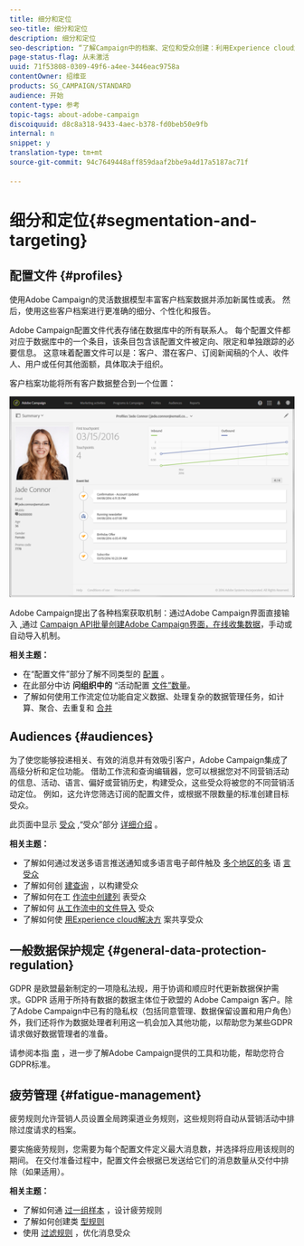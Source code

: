 ```yaml
---
title: 细分和定位
seo-title: 细分和定位
description: 细分和定位
seo-description: “了解Campaign中的档案、定位和受众创建：利用Experience cloud解决方案构建受众、导入联系人共享受众，并避免营销疲劳。”
page-status-flag: 从未激活
uuid: 71f53808-0309-49f6-a4ee-3446eac9758a
contentOwner: 绍维亚
products: SG_CAMPAIGN/STANDARD
audience: 开始
content-type: 参考
topic-tags: about-adobe-campaign
discoiquuid: d8c8a318-9433-4aec-b378-fd0beb50e9fb
internal: n
snippet: y
translation-type: tm+mt
source-git-commit: 94c7649448aff859daaf2bbe9a4d17a5187ac71f

---
```



# 细分和定位{#segmentation-and-targeting}

## 配置文件 {#profiles}

使用Adobe Campaign的灵活数据模型丰富客户档案数据并添加新属性或表。 然后，使用这些客户档案进行更准确的细分、个性化和报告。

Adobe Campaign配置文件代表存储在数据库中的所有联系人。 每个配置文件都对应于数据库中的一个条目，该条目包含该配置文件被定向、限定和单独跟踪的必要信息。 这意味着配置文件可以是：客户、潜在客户、订阅新闻稿的个人、收件人、用户或任何其他面额，具体取决于组织。

客户档案功能将所有客户数据整合到一个位置：

![](assets/mkt_hist_view.png)

Adobe Campaign提出了各种档案获取机制：通过Adobe Campaign界面直接输入 [,](../../channels/using/about-landing-pages.md)通过 [Campaign API批量创建Adobe Campaign界面，在线收集数据](../../automating/using/about-data-import-and-export.md)[](../../audiences/using/creating-profiles.md)[](https://final-docs.campaign.adobe.com/doc/standard/en/api/ACS_API.html)，手动或自动导入机制。

**相关主题：**

* 在“配置文件”部分了解不同类型的 [配置](../../audiences/using/about-profiles.md) 。
* 在此部分中访 **问组织中的** “活动配置 [文件”数量](../../audiences/using/active-profiles.md)。
* 了解如何使用工作流定位功能自定义数据、处理复杂的数据管理任务，如计算、聚合、去重复和 [合并](../../automating/using/about-targeting-activities.md)

## Audiences {#audiences}

为了使您能够投递相关、有效的消息并有效吸引客户，Adobe Campaign集成了高级分析和定位功能。 借助工作流和查询编辑器，您可以根据您对不同营销活动的信息、活动、语言、偏好或营销历史，构建受众，这些受众将被您的不同营销活动定位。 例如，这允许您筛选订阅的配置文件，或根据不限数量的标准创建目标受众。

此页面中显示 [受众](../../audiences/using/about-audiences.md) ,“受众”部分 [详细介绍](../../audiences/using/creating-audiences.md) 。

**相关主题：**

* 了解如何通过发送多语言推送通知或多语言电子邮件触及 [多个地区的多](../../channels/using/creating-a-multilingual-push-notification.md) 语 [言受众](../../channels/using/creating-a-multilingual-email.md)
* 了解如何创 [建查询](../../audiences/using/creating-audiences.md#creating-query-audiences) ，以构建受众
* 了解如何在工 [作流中创建列](../../audiences/using/creating-audiences.md#creating-list-audiences) 表受众
* 了解如何 [从工作流中的文件导入](../../audiences/using/creating-audiences.md#creating-file-audiences) 受众
* 了解如何使 [用Experience cloud解决方](../../audiences/using/creating-audiences.md#creating-experience-cloud-audiences) 案共享受众

## 一般数据保护规定 {#general-data-protection-regulation}

GDPR 是欧盟最新制定的一项隐私法规，用于协调和顺应时代更新数据保护需求。GDPR 适用于所持有数据的数据主体位于欧盟的 Adobe Campaign 客户。除了Adobe Campaign中已有的隐私权（包括同意管理、数据保留设置和用户角色）外，我们还将作为数据处理者利用这一机会加入其他功能，以帮助您为某些GDPR请求做好数据管理者的准备。

请参阅本指 [南](https://docs.campaign.adobe.com/doc/standard/getting_started/en/ACS_GDPR.html) ，进一步了解Adobe Campaign提供的工具和功能，帮助您符合GDPR标准。

## 疲劳管理 {#fatigue-management}

疲劳规则允许营销人员设置全局跨渠道业务规则，这些规则将自动从营销活动中排除过度请求的档案。

要实施疲劳规则，您需要为每个配置文件定义最大消息数，并选择将应用该规则的期间。 在交付准备过程中，配置文件会根据已发送给它们的消息数量从交付中排除（如果适用）。

**相关主题：**

* 了解如何通 [过一组样本](../../administration/using/fatigue-rules.md#examples) ，设计疲劳规则
* 了解如何创建类 [型规则](../../administration/using/about-typology-rules.md)
* 使用 [过滤规则](../../administration/using/filtering-rules.md) ，优化消息受众
